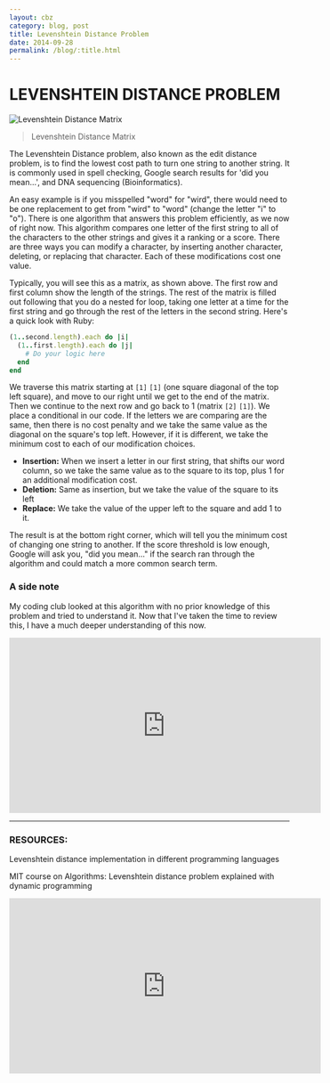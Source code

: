 ```yaml
---
layout: cbz
category: blog, post
title: Levenshtein Distance Problem
date: 2014-09-28
permalink: /blog/:title.html
---
```


# LEVENSHTEIN DISTANCE PROBLEM  

![Levenshtein Distance Matrix](http://www.levenshtein.net/images/levenshtein_meilenstein_matrix.gif)

> Levenshtein Distance Matrix

The Levenshtein Distance problem, also known as the edit distance problem, is to find the lowest cost path to turn one string to another string. It is commonly used in spell checking, Google search results for 'did you mean...', and DNA sequencing (Bioinformatics).

An easy example is if you misspelled "word" for "wird", there would need to be one replacement to get from "wird" to "word" (change the letter "i" to "o"). There is one algorithm that answers this problem efficiently, as we now of right now. This algorithm compares one letter of the first string to all of the characters to the other strings and gives it a ranking or a score. There are three ways you can modify a character, by inserting another character, deleting, or replacing that character. Each of these modifications cost one value.

Typically, you will see this as a matrix, as shown above. The first row and first column show the length of the strings. The rest of the matrix is filled out following that you do a nested for loop, taking one letter at a time for the first string and go through the rest of the letters in the second string. Here's a quick look with Ruby:

```ruby
(1..second.length).each do |i|
  (1..first.length).each do |j|
    # Do your logic here
  end
end
```

We traverse this matrix starting at `[1]` `[1]` (one square diagonal of the top left square), and move to our right until we get to the end of the matrix. Then we continue to the next row and go back to 1 (matrix `[2]` `[1]`). We place a conditional in our code. If the letters we are comparing are the same, then there is no cost penalty and we take the same value as the diagonal on the square's top left. However, if it is different, we take the minimum cost to each of our modification choices.

- **Insertion:** When we insert a letter in our first string, that shifts our word column, so we take the same value as to the square to its top, plus 1 for an additional modification cost.
- **Deletion:** Same as insertion, but we take the value of the square to its left
- **Replace:** We take the value of the upper left to the square and add 1 to it.

The result is at the bottom right corner, which will tell you the minimum cost of changing one string to another. If the score threshold is low enough, Google will ask you, "did you mean..." if the search ran through the algorithm and could match a more common search term.

### A side note

My coding club looked at this algorithm with no prior knowledge of this problem and tried to understand it. Now that I've taken the time to review this, I have a much deeper understanding of this now.

<iframe width="560" height="315" src="https://www.youtube.com/embed/EciZzD_27iI" frameborder="0" allowfullscreen></iframe>

---

### RESOURCES:

Levenshtein distance implementation in different programming languages

MIT course on Algorithms: Levenshtein distance problem explained with dynamic programming

<iframe width="560" height="315" src="https://www.youtube.com/embed/ocZMDMZwhCY" frameborder="0" allowfullscreen></iframe>
